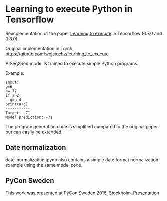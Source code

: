# Learning to execute Python in Tensorflow

Reimplementation of the paper [Learning to execute](https://arxiv.org/abs/1410.4615) in Tensorflow (0.7.0 and 0.8.0).

Original implementation in Torch:
https://github.com/wojciechz/learning_to_execute

A Seq2Seq model is trained to execute simple Python programs.

Example:
```
Input:
g=6
a=-77
if a>2:
  g=a-4
print(a+g)
-----------
Target: -71
Model prediction: -71
```

The program generation code is simplified compared to the original paper but can easily be extended.

## Date normalization

date-normalization.ipynb also contains a simple date format normalization example using the same model code.

## PyCon Sweden
This work was presented at PyCon Sweden 2016, Stockholm.
[Presentation](https://docs.google.com/presentation/d/14hkW1uOC7TUk2iPknvDUHN_vZKHkQwyd5NwLLavxErs/edit?usp=sharing)

